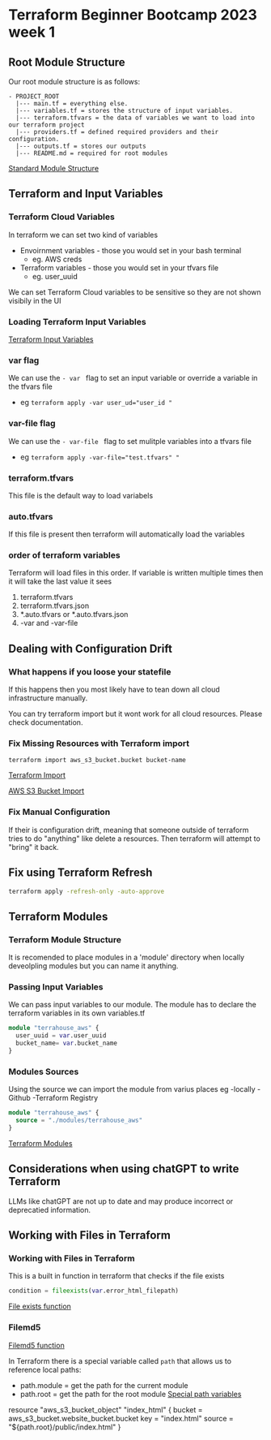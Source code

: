 # Terraform Beginner Bootcamp 2023 week 1

## Root Module Structure

Our root module structure is as follows:


```
- PROJECT_ROOT
  |--- main.tf = everything else.
  |--- variables.tf = stores the structure of input variables.
  |--- terraform.tfvars = the data of variables we want to load into our terraform project
  |--- providers.tf = defined required providers and their configuration.
  |--- outputs.tf = stores our outputs
  |--- README.md = required for root modules
```

 [Standard Module Structure](https://developer.hashicorp.com/terraform/language/modules/develop/structure)

## Terraform and Input Variables

### Terraform Cloud Variables
In terraform we can set two kind of variables
- Envoirnment variables - those you would set in your bash terminal
  - eg. AWS creds
- Terraform variables - those you would set in your tfvars file
  - eg. user_uuid

We can set Terraform Cloud variables to be sensitive so they are not shown visibily in the UI

### Loading Terraform Input Variables
[Terraform Input Variables](https://developer.hashicorp.com/terraform/language/values/variables)

### var flag
We can use the `- var ` flag to set an input variable or override a variable in the tfvars file 
  - eg `terraform apply -var user_ud="user_id "`
  
### var-file flag
We can use the `- var-file ` flag to set mulitple variables into a  tfvars file 
  - eg `terraform apply -var-file="test.tfvars" "`

### terraform.tfvars

This file is the default way to load variabels

### auto.tfvars
If this file is present then terraform will automatically load the variables

### order of terraform variables
Terraform will load files in this order. If variable is written multiple times then it will take the last value it sees

1. terraform.tfvars
2. terraform.tfvars.json
3. *.auto.tfvars or *.auto.tfvars.json
4. -var and -var-file


## Dealing with Configuration Drift


### What happens if you loose your statefile

If this happens then you most likely have to tean down all cloud infrastructure manually.

You can try terraform import but it wont work for all cloud resources. Please check documentation.

### Fix Missing Resources with Terraform import

`terraform import aws_s3_bucket.bucket bucket-name`

[Terraform Import](https://developer.hashicorp.com/terraform/cli/import)

[AWS S3 Bucket Import](https://registry.terraform.io/providers/hashicorp/aws/latest/docs/resources/s3_bucket#import)
### Fix Manual Configuration

If their is configuration drift, meaning that someone outside of terraform tries to do "anything" like delete a resources. Then terraform will attempt to "bring" it back.

## Fix using Terraform Refresh

```sh
terraform apply -refresh-only -auto-approve
```

## Terraform Modules

### Terraform Module Structure
It is recomended to place modules in a 'module' directory when locally deveolpling modules but you can name it anything.

### Passing Input Variables

We can pass input variables to our module.
The module has to declare the terraform variables in its own variables.tf
```tf
module "terrahouse_aws" {
  user_uuid = var.user_uuid
  bucket_name= var.bucket_name
}
```
### Modules Sources

Using the source we can import the module from varius places eg
-locally
-Github
-Terraform Registry

```tf
module "terrahouse_aws" {
  source = "./modules/terrahouse_aws"
}
```
[Terraform Modules](https://developer.hashicorp.com/terraform/language/modules/sources)



## Considerations when using chatGPT to write Terraform

LLMs like chatGPT are not up to date and may produce incorrect or deprecatied information.

## Working with Files in Terraform


### Working with Files in Terraform

This is a built in function in terraform that checks if the file exists

```tf
condition = fileexists(var.error_html_filepath)
```
[File exists function](https://developer.hashicorp.com/terraform/language/functions/fileexists)

### Filemd5

[Filemd5 function](https://developer.hashicorp.com/terraform/language/functions/filemd5)

In Terraform there is a special variable called `path` that allows us to reference local paths:
- path.module = get the path for the current module
- path.root = get the path for the root module
[Special path variables](https://developer.hashicorp.com/terraform/language/expressions/references)

resource "aws_s3_bucket_object" "index_html" {
  bucket = aws_s3_bucket.website_bucket.bucket
  key    = "index.html"
  source = "${path.root}/public/index.html"
}